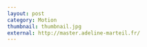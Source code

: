 ```yaml
---
layout: post
category: Motion
thumbnail: thumbnail.jpg
external: http://master.adeline-marteil.fr/
---
```

